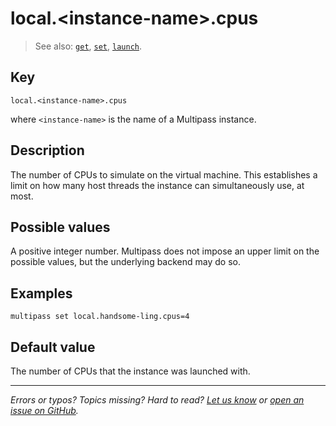 # local.\<instance-name\>.cpus
> See also: [`get`](/reference/command-line-interface/get), [`set`](/reference/command-line-interface/set), [`launch`](/reference/command-line-interface/launch).

## Key

`local.<instance-name>.cpus`

where `<instance-name>` is the name of a Multipass instance.

## Description

The number of CPUs to simulate on the virtual machine. This establishes a limit on how many host threads the instance can simultaneously use, at most.

## Possible values

A positive integer number. Multipass does not impose an upper limit on the possible values, but the underlying backend may do so.

## Examples

`multipass set local.handsome-ling.cpus=4`

## Default value

The number of CPUs that the instance was launched with.

---

*Errors or typos? Topics missing? Hard to read? <a href="https://docs.google.com/forms/d/e/1FAIpQLSd0XZDU9sbOCiljceh3rO_rkp6vazy2ZsIWgx4gsvl_Sec4Ig/viewform?usp=pp_url&entry.317501128=https://multipass.run/docs/local.<instance-name>.cpus" target="_blank">Let us know</a> or <a href="https://github.com/canonical/multipass/issues/new/choose" target="_blank">open an issue on GitHub</a>.*

